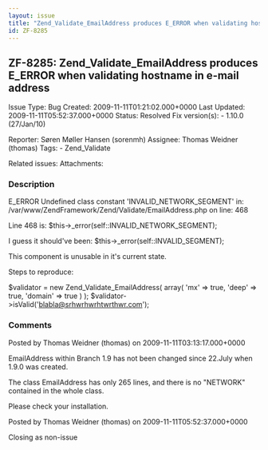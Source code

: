```yaml
---
layout: issue
title: "Zend_Validate_EmailAddress produces E_ERROR when validating hostname in e-mail address"
id: ZF-8285
---
```


ZF-8285: Zend\_Validate\_EmailAddress produces E\_ERROR when validating hostname in e-mail address
--------------------------------------------------------------------------------------------------

 Issue Type: Bug Created: 2009-11-11T01:21:02.000+0000 Last Updated: 2009-11-11T05:52:37.000+0000 Status: Resolved Fix version(s): - 1.10.0 (27/Jan/10)
 
 Reporter:  Søren Møller Hansen (sorenmh)  Assignee:  Thomas Weidner (thomas)  Tags: - Zend\_Validate
 
 Related issues: 
 Attachments: 
### Description

E\_ERROR Undefined class constant 'INVALID\_NETWORK\_SEGMENT' in: /var/www/ZendFramework/Zend/Validate/EmailAddress.php on line: 468

Line 468 is: $this->\_error(self::INVALID\_NETWORK\_SEGMENT);

I guess it should've been: $this->\_error(self::INVALID\_SEGMENT);

This component is unusable in it's current state.

Steps to reproduce:

$validator = new Zend\_Validate\_EmailAddress( array( 'mx' => true, 'deep' => true, 'domain' => true ) ); $validator->isValid('blabla@srhwrhwrhtwrthwr.com');

 

 

### Comments

Posted by Thomas Weidner (thomas) on 2009-11-11T03:13:17.000+0000

EmailAddress within Branch 1.9 has not been changed since 22.July when 1.9.0 was created.

The class EmailAddress has only 265 lines, and there is no "NETWORK" contained in the whole class.

Please check your installation.

 

 

Posted by Thomas Weidner (thomas) on 2009-11-11T05:52:37.000+0000

Closing as non-issue

 

 